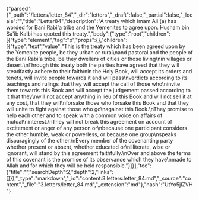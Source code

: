 {"parsed":{"_path":"/letters/letter_84","_dir":"letters","_draft":false,"_partial":false,"_locale":"","title":"Letter84","description":"A treaty which Imam Ali (a) has worded for Bani Rabi'a tribe and the Yemenites to agree upon. Husham bin Sa'ib Kalbi has quoted this treaty.","body":{"type":"root","children":[{"type":"element","tag":"p","props":{},"children":[{"type":"text","value":"This is the treaty which has been agreed upon by the Yemenite people, be they urban or rural\nand pastoral and the people of the Bani Rabi'a tribe, be they dwellers of cities or those living\nin villages or desert.\nThrough this treaty both the parties have agreed that they will steadfastly adhere to their faith\nin the Holy Book, will accept its orders and tenets, will invite people towards it and will pass\nverdicts according to its teachings and rulings that they will accept the call of those who\ninvite them towards this Book and will accept the judgement passed according to it that they\nwill not accept anything in lieu of this Book and will not sell it at any cost, that they will\nforsake those who forsake this Book and that they will unite to fight against those who go\nagainst this Book.\nThey promise to help each other and to speak with a common voice on affairs of mutual\ninterest.\nThey will not break this agreement on account of excitement or anger of any person or\nbecause one participant considers the other humble, weak or powerless, or because one group\nspeaks disparagingly of the other.\nEvery member of the covenanting party whether present or absent, whether educated or\nilliterate, wise or ignorant, will stand by this agreement faithfully.\nOver and above the terms of this covenant is the promise of its observance which they have\nmade to Allah and for which they will be held responsible."}]}],"toc":{"title":"","searchDepth":2,"depth":2,"links":[]}},"_type":"markdown","_id":"content:3.letters:letter_84.md","_source":"content","_file":"3.letters/letter_84.md","_extension":"md"},"hash":"UtYo5jIZVH"}